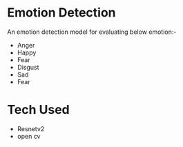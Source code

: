 # Emotion Detection
An emotion detection model for evaluating below emotion:-
- Anger
- Happy
- Fear
- Disgust
- Sad
- Fear

# Tech Used
- Resnetv2
- open cv

